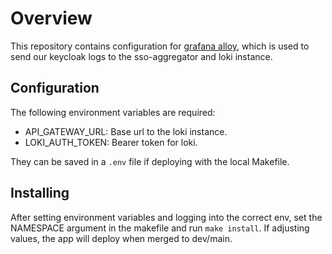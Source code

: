 # Overview

This repository contains configuration for [grafana alloy](https://grafana.com/docs/alloy/latest/), which is used to send our keycloak logs to the sso-aggregator and loki instance.

## Configuration

The following environment variables are required:
- API_GATEWAY_URL: Base url to the loki instance.
- LOKI_AUTH_TOKEN: Bearer token for loki.

They can be saved in a `.env` file if deploying with the local Makefile.

## Installing

After setting environment variables and logging into the correct env, set the NAMESPACE argument in the makefile and run `make install`. If adjusting values, the app will deploy when merged to dev/main.
